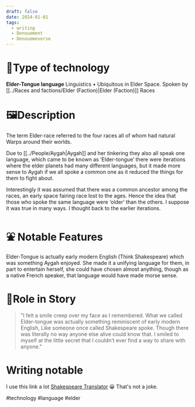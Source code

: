 ```yaml
---
draft: false
date: 2024-01-01
tags:
  - writing
  - Denouement
  - Denouemeverse
---
```

# 🔧Type of technology
**Elder-Tongue language**
Linguistics • Ubiquitous in Elder Space.
Spoken by [[../Races and factions/Elder (Faction)|Elder (Faction)]] Races 
# **🖼️Description** 
The term Elder-race referred to the four races all of whom had natural Warps around their worlds. 

Due to [[../People/Aygah|Aygah]] and her tinkering they also all speak one language, which came to be known as ‘Elder-tongue’ there were iterations where the elder planets had many different languages, but it made more sense to Aygah if we all spoke a common one as it reduced the things for them to fight about. 

Interestingly it was assumed that there was a common ancestor among the races, an early space fairing race lost to the ages. Hence the idea that those who spoke the same language were ‘older’ than the others. I suppose it was true in many ways. I thought back to the earlier iterations.

# ⛲ Notable Features
Elder-Tongue is actually early modern English (Think Shakespeare) which was something Aygah enjoyed. She made it a unifying language for them, in part to entertain herself, she could have chosen almost anything, though as a native French speaker, that language would have made morse sense. 

# 📜Role in Story
> "I felt a smile creep over my face as I remembered. What we called Elder-tongue was actually something reminiscent of early modern English, Like someone once called Shakespeare spoke. Though there was literally no way anyone else alive could know that. I smiled to myself at the little secret that I couldn’t ever find a way to share with anyone."
# Writing notable 
I use this link a lot
[Shakespeare  Translator](https://lingojam.com/EnglishtoShakespearean) 😀 That's not a joke. 

#technology #language #elder 